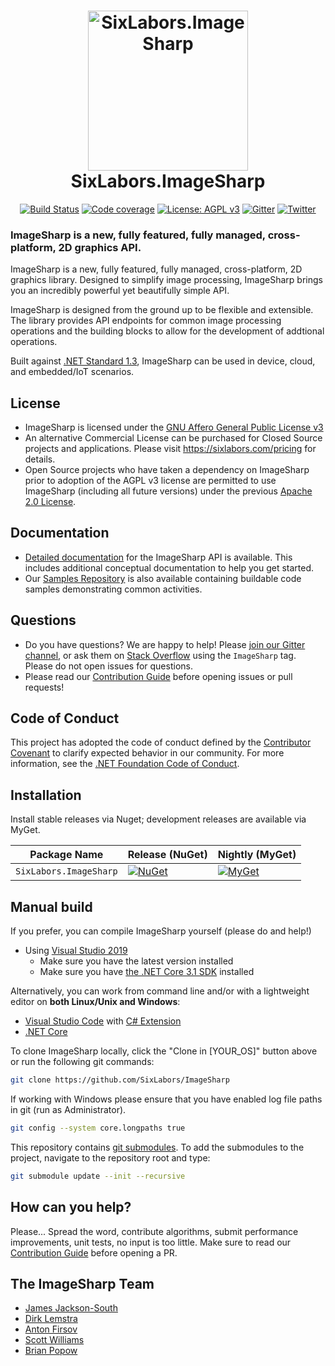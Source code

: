 <h1 align="center">

<img src="https://github.com/SixLabors/Branding/raw/master/icons/imagesharp/sixlabors.imagesharp.svg?sanitize=true" alt="SixLabors.ImageSharp" width="256"/>
<br/>
SixLabors.ImageSharp
</h1>


<div align="center">

[![Build Status](https://img.shields.io/github/workflow/status/SixLabors/ImageSharp/Build/master)](https://github.com/SixLabors/ImageSharp/actions)
[![Code coverage](https://codecov.io/gh/SixLabors/ImageSharp/branch/master/graph/badge.svg)](https://codecov.io/gh/SixLabors/ImageSharp)
[![License: AGPL v3](https://img.shields.io/badge/license-AGPL%20v3-blue.svg)](https://www.gnu.org/licenses/agpl-3.0)
[![Gitter](https://badges.gitter.im/Join%20Chat.svg)](https://gitter.im/ImageSharp/General?utm_source=badge&utm_medium=badge&utm_campaign=pr-badge&utm_content=badge)
[![Twitter](https://img.shields.io/twitter/url/http/shields.io.svg?style=flat&logo=twitter)](https://twitter.com/intent/tweet?hashtags=imagesharp,dotnet,oss&text=ImageSharp.+A+new+cross-platform+2D+graphics+API+in+C%23&url=https%3a%2f%2fgithub.com%2fSixLabors%2fImageSharp&via=sixlabors)

</div>

### **ImageSharp** is a new, fully featured, fully managed, cross-platform, 2D graphics API. 

ImageSharp is a new, fully featured, fully managed, cross-platform, 2D graphics library. Designed to simplify image processing, ImageSharp brings you an incredibly powerful yet beautifully simple API.

ImageSharp is designed from the ground up to be flexible and extensible. The library provides API endpoints for common image processing operations and the building blocks to allow for the development of addtional operations.

Built against [.NET Standard 1.3](https://docs.microsoft.com/en-us/dotnet/standard/net-standard), ImageSharp can be used in device, cloud, and embedded/IoT scenarios.


## License
  
- ImageSharp is licensed under the [GNU Affero General Public License v3](https://www.gnu.org/licenses/agpl-3.0)  
- An alternative Commercial License can be purchased for Closed Source projects and applications.
Please visit https://sixlabors.com/pricing for details.
- Open Source projects who have taken a dependency on ImageSharp prior to adoption of the AGPL v3 license are permitted to use ImageSharp (including all future versions) under the previous [Apache 2.0 License](https://opensource.org/licenses/Apache-2.0).

## Documentation

- [Detailed documentation](https://sixlabors.github.io/docs/) for the ImageSharp API is available. This includes additional conceptual documentation to help you get started.
- Our [Samples Repository](https://github.com/SixLabors/Samples/tree/master/ImageSharp) is also available containing buildable code samples demonstrating common activities.

## Questions

- Do you have questions? We are happy to help! Please [join our Gitter channel](https://gitter.im/ImageSharp/General), or ask them on [Stack Overflow](https://stackoverflow.com) using the `ImageSharp` tag. Please do not open issues for questions.
- Please read our [Contribution Guide](https://github.com/SixLabors/ImageSharp/blob/master/.github/CONTRIBUTING.md) before opening issues or pull requests!

## Code of Conduct  
This project has adopted the code of conduct defined by the [Contributor Covenant](https://contributor-covenant.org/) to clarify expected behavior in our community.
For more information, see the [.NET Foundation Code of Conduct](https://dotnetfoundation.org/code-of-conduct).

## Installation 

Install stable releases via Nuget; development releases are available via MyGet.

| Package Name                   | Release (NuGet) | Nightly (MyGet) |
|--------------------------------|-----------------|-----------------|
| `SixLabors.ImageSharp`         | [![NuGet](https://img.shields.io/nuget/v/SixLabors.ImageSharp.svg)](https://www.nuget.org/packages/SixLabors.ImageSharp/) | [![MyGet](https://img.shields.io/myget/sixlabors/v/SixLabors.ImageSharp.svg)](https://www.myget.org/feed/sixlabors/package/nuget/SixLabors.ImageSharp) |

## Manual build

If you prefer, you can compile ImageSharp yourself (please do and help!)

- Using [Visual Studio 2019](https://visualstudio.microsoft.com/vs/)
  - Make sure you have the latest version installed
  - Make sure you have [the .NET Core 3.1 SDK](https://www.microsoft.com/net/core#windows) installed

Alternatively, you can work from command line and/or with a lightweight editor on **both Linux/Unix and Windows**:

- [Visual Studio Code](https://code.visualstudio.com/) with [C# Extension](https://marketplace.visualstudio.com/items?itemName=ms-vscode.csharp)
- [.NET Core](https://www.microsoft.com/net/core#linuxubuntu)

To clone ImageSharp locally, click the "Clone in [YOUR_OS]" button above or run the following git commands:

```bash
git clone https://github.com/SixLabors/ImageSharp
```

If working with Windows please ensure that you have enabled log file paths in git (run as Administrator).

```bash
git config --system core.longpaths true
```

This repository contains [git submodules](https://blog.github.com/2016-02-01-working-with-submodules/). To add the submodules to the project, navigate to the repository root and type:

``` bash
git submodule update --init --recursive
```

## How can you help?

Please... Spread the word, contribute algorithms, submit performance improvements, unit tests, no input is too little. Make sure to read our [Contribution Guide](https://github.com/SixLabors/ImageSharp/blob/master/.github/CONTRIBUTING.md) before opening a PR.

## The ImageSharp Team

- [James Jackson-South](https://github.com/jimbobsquarepants)
- [Dirk Lemstra](https://github.com/dlemstra)
- [Anton Firsov](https://github.com/antonfirsov)
- [Scott Williams](https://github.com/tocsoft)
- [Brian Popow](https://github.com/brianpopow)
